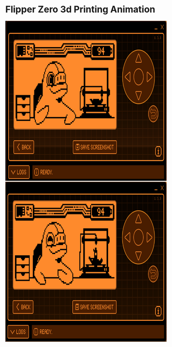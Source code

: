 # Flipper Zero 3d Printing Animation

<img loading="lazy" src="https://raw.githubusercontent.com/Davim09/flipper_3dprinting_animation/main/Screenshot_237.png" width="770" height="500"/>

<img loading="lazy" src="https://raw.githubusercontent.com/Davim09/flipper_3dprinting_animation/main/Screenshot_239.png" width="770" height="500"/>
